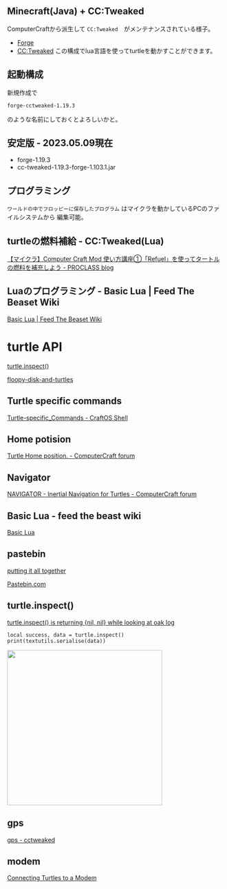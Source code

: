## Minecraft(Java) + CC:Tweaked
ComputerCraftから派生して `CC:Tweaked`　がメンテナンスされている様子。
- [Forge](https://files.minecraftforge.net/net/minecraftforge/forge/)
- [CC:Tweaked](https://legacy.curseforge.com/minecraft/mc-mods/cc-tweaked)
この構成でlua言語を使ってturtleを動かすことができます。

## 起動構成
新規作成で
```
forge-cctweaked-1.19.3
```
のような名前にしておくとよろしいかと。

## 安定版 - 2023.05.09現在
- forge-1.19.3
- cc-tweaked-1.19.3-forge-1.103.1.jar

## プログラミング
`ワールドの中でフロッピーに保存したプログラム` はマイクラを動かしているPCのファイルシステムから
編集可能。

## turtleの燃料補給 - CC:Tweaked(Lua)
[【マイクラ】Computer Craft Mod 使い方講座①「Refuel」を使ってタートルの燃料を補充しよう - PROCLASS blog](https://proclass.jp/blog/?p=8017)

## Luaのプログラミング - Basic Lua | Feed The Beaset Wiki
[Basic Lua | Feed The Beaset Wiki](https://feed-the-beast.fandom.com/wiki/Basic_Lua)

# turtle API
[turtle.inspect()](https://computercraft.info/wiki/Turtle.inspect)

[floopy-disk-and-turtles](http://www.computercraft.info/forums2/index.php?/topic/1643-floopy-disk-and-turtles/)

## Turtle specific commands
[Turtle-specific_Commands - CraftOS Shell](https://www.computercraft.info/wiki/CraftOS_Shell#Turtle-specific_Commands)

## Home potision
[Turtle Home position. - ComputerCraft forum](https://www.computercraft.info/forums2/index.php?/topic/10426-turtle-home-position/)

## Navigator
[NAVIGATOR - Inertial Navigation for Turtles - ComputerCraft forum](https://www.computercraft.info/forums2/index.php?/topic/29798-navigator-inertial-navigation-for-turtles/)

## Basic Lua - feed the beast wiki
[Basic Lua](https://feed-the-beast.fandom.com/wiki/Basic_Lua)

## pastebin
[putting it all together](https://feed-the-beast.fandom.com/wiki/Basic_Lua#Putting_it_all_together)

[Pastebin.com](https://pastebin.com/)

## turtle.inspect()
[turtle.inspect() is returning {nil, nil} while looking at oak log](https://forums.computercraft.cc/index.php?topic=313.msg1143#msg1143)
```
local success, data = turtle.inspect()
print(textutils.serialise(data))
```
<img src="https://github.com/CoderDojo-Iyo/minecraft/assets/948237/f2ee2c42-abed-48ac-82ec-4dc63227157d" width="360px">

## gps
[gps - cctweaked](https://tweaked.cc/module/gps.html)

## modem
[Connecting Turtles to a Modem](http://www.computercraft.info/forums2/index.php?/topic/21796-connecting-turtles-to-a-modem/)

